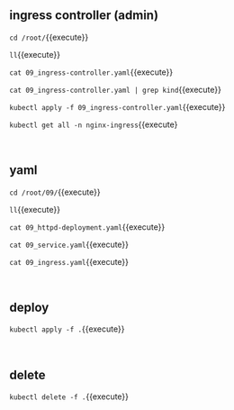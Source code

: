 <br>

## ingress controller (admin)

`cd /root/`{{execute}}

`ll`{{execute}}

`cat 09_ingress-controller.yaml`{{execute}}

`cat 09_ingress-controller.yaml | grep kind`{{execute}}

`kubectl apply -f 09_ingress-controller.yaml`{{execute}}

`kubectl get all -n nginx-ingress`{{execute}

<br>

## yaml

`cd /root/09/`{{execute}}

`ll`{{execute}}

`cat 09_httpd-deployment.yaml`{{execute}}

`cat 09_service.yaml`{{execute}}

`cat 09_ingress.yaml`{{execute}}

<br>

## deploy

`kubectl apply -f .`{{execute}}

<br>

## delete

`kubectl delete -f .`{{execute}}

